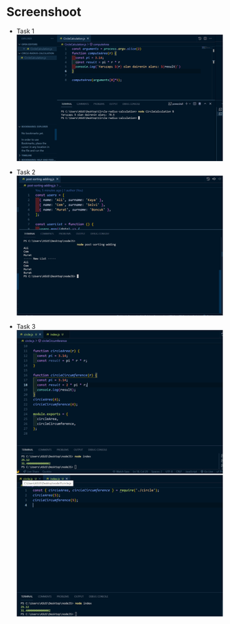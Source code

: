 # Screenshoot

* Task 1
![alt text](https://github.com/kemaloncell/Node.Js/blob/main/img/Screenshot_3.png)

* Task 2
![alt text](https://github.com/kemaloncell/Node.Js/blob/main/img/Screenshot_1.png)

* Task 3
![alt text](https://github.com/kemaloncell/Node.Js/blob/main/img/Screenshot_5.png)
![alt text](https://github.com/kemaloncell/Node.Js/blob/main/img/Screenshot_6.png)

